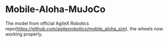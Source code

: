 # Mobile-Aloha-MuJoCo
The model from official AgileX Robotics repo(https://github.com/agilexrobotics/mobile_aloha_sim), the wheels now working properly. 
